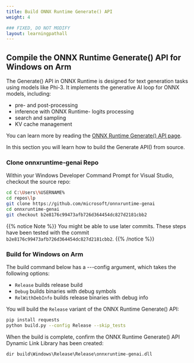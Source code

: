 ```yaml
---
title: Build ONNX Runtime Generate() API
weight: 4

### FIXED, DO NOT MODIFY
layout: learningpathall
---
```


## Compile the ONNX Runtime Generate() API for Windows on Arm

The Generate() API in ONNX Runtime is designed for text generation tasks using models like Phi-3. It implements the generative AI loop for ONNX models, including:
- pre- and post-processing
- inference with ONNX Runtime- logits processing
- search and sampling
- KV cache management

You can learn more by reading the [ONNX Runtime Generate() API page](https://onnxruntime.ai/docs/genai/).

In this section you will learn how to build the Generate API() from source.


### Clone onnxruntime-genai Repo
Within your Windows Developer Command Prompt for Visual Studio, checkout the source repo:

```bash
cd C:\Users\%USERNAME%
cd repos\lp
git clone https://github.com/microsoft/onnxruntime-genai
cd onnxruntime-genai
git checkout b2e8176c99473afb726d364454dc827d2181cbb2
```

{{% notice Note %}}
You might be able to use later commits. These steps have been tested with the commit `b2e8176c99473afb726d364454dc827d2181cbb2`.
{{% /notice %}}

### Build for Windows on Arm
The build command below has a ---config argument, which takes the following options:
- ```Release``` builds release build
- ```Debug``` builds binaries with debug symbols
- ```RelWithDebInfo``` builds release binaries with debug info

You will build the `Release` variant of the ONNX Runtime Generate() API:

```bash
pip install requests
python build.py --config Release --skip_tests
```

When the build is complete, confirm the ONNX Runtime Generate() API Dynamic Link Library has been created:

```output
dir build\Windows\Release\Release\onnxruntime-genai.dll
```
